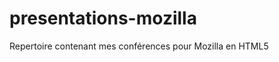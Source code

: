 presentations-mozilla
=====================

Repertoire contenant mes conférences pour Mozilla en HTML5